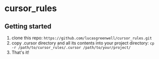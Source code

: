 # cursor_rules


## Getting started

1. clone this repo:  `https://github.com/lucasgreenwell/cursor_rules.git`
2. copy .cursor directory and all its contents into your project directory: `cp -r /path/to/cursor_rules/.cursor /path/to/your/project/`
3. That's it!
